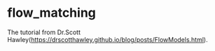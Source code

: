 # flow_matching

The tutorial from Dr.Scott Hawley(https://drscotthawley.github.io/blog/posts/FlowModels.html).
